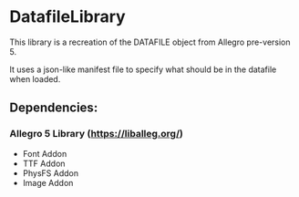 # DatafileLibrary

This library is a recreation of the DATAFILE object from Allegro pre-version 5.

It uses a json-like manifest file to specify what should be in the datafile when loaded.

## Dependencies:
### Allegro 5 Library (https://liballeg.org/)
  - Font Addon
  - TTF Addon
  - PhysFS Addon
  - Image Addon
